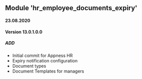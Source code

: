 ## Module 'hr_employee_documents_expiry'

#### 23.08.2020
#### Version 13.0.1.0.0
##### ADD
- Initial commit for Appness HR
- Expiry notification configuration
- Document types
- Document Templates for managers
